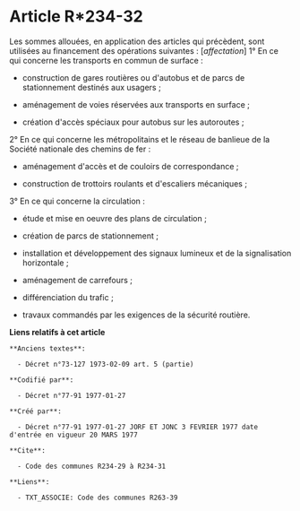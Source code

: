# Article R*234-32

Les sommes allouées, en application des articles qui précèdent, sont utilisées au financement des opérations suivantes :
[*affectation*]        1° En ce qui concerne les transports en commun de surface :

-  construction de gares routières ou d'autobus et de parcs de stationnement destinés aux usagers ;

-  aménagement de voies réservées aux transports en surface ;

-  création d'accès spéciaux pour autobus sur les autoroutes ;

2° En ce qui concerne les métropolitains et le réseau de banlieue de la Société nationale des chemins de fer :

-  aménagement d'accès et de couloirs de correspondance ;

-  construction de trottoirs roulants et d'escaliers mécaniques ;

3° En ce qui concerne la circulation :

-  étude et mise en oeuvre des plans de circulation ;

-  création de parcs de stationnement ;

-  installation et développement des signaux lumineux et de la signalisation horizontale ;

-  aménagement de carrefours ;

-  différenciation du trafic ;

-  travaux commandés par les exigences de la sécurité routière.

**Liens relatifs à cet article**

	**Anciens textes**:

	  - Décret n°73-127 1973-02-09 art. 5 (partie)

	**Codifié par**:

	  - Décret n°77-91 1977-01-27

	**Créé par**:

	  - Décret n°77-91 1977-01-27 JORF ET JONC 3 FEVRIER 1977 date d'entrée en vigueur 20 MARS 1977

	**Cite**:

	  - Code des communes R234-29 à R234-31

	**Liens**:

	  - TXT_ASSOCIE: Code des communes R263-39
